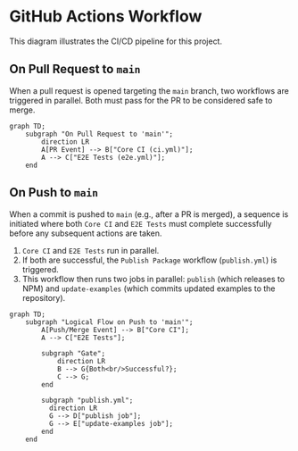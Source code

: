 # GitHub Actions Workflow

This diagram illustrates the CI/CD pipeline for this project.

## On Pull Request to `main`

When a pull request is opened targeting the `main` branch, two workflows are triggered in parallel. Both must pass for the PR to be considered safe to merge.

```mermaid
graph TD;
    subgraph "On Pull Request to 'main'";
        direction LR
        A[PR Event] --> B["Core CI (ci.yml)"];
        A --> C["E2E Tests (e2e.yml)"];
    end
```

## On Push to `main`

When a commit is pushed to `main` (e.g., after a PR is merged), a sequence is initiated where both `Core CI` and `E2E Tests` must complete successfully before any subsequent actions are taken.

1.  `Core CI` and `E2E Tests` run in parallel.
2.  If both are successful, the `Publish Package` workflow (`publish.yml`) is triggered.
3.  This workflow then runs two jobs in parallel: `publish` (which releases to NPM) and `update-examples` (which commits updated examples to the repository).

```mermaid
graph TD;
    subgraph "Logical Flow on Push to 'main'";
        A[Push/Merge Event] --> B["Core CI"];
        A --> C["E2E Tests"];

        subgraph "Gate";
            direction LR
            B --> G{Both<br/>Successful?};
            C --> G;
        end

        subgraph "publish.yml";
          direction LR
          G --> D["publish job"];
          G --> E["update-examples job"];
        end
    end
```
